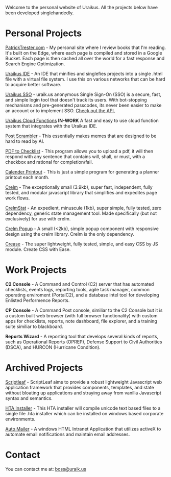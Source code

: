 Welcome to the personal website of Uraikus. All the projects below have been developed singlehandedly. 

# Personal Projects

[PatrickTrester.com](https://patricktrester.com) - My personal site where I review books that I'm reading. It's built on the Edge, where each page is compiled and stored in a Google Bucket. Each page is then cached all over the world for a fast response and Search Engine Optimization.

[Uraikus IDE](https://ide.uraik.us) - An IDE that minifies and singlefies projects into a single .html file with a virtual file system. I use this on various networks that can be hard to acquire better software.

[Uraikus SSO](https://sso.uraik.us) - uraik.us anonymous Single Sign-On (SSO) is a secure, fast, and simple login tool that doesn't track its users. With bot-stopping mechanisms and pre-generated passcodes, its never been easier to make an account or to implement SSO. [Check out the API.](https://sso.uraik.us/api/)

[Uraikus Cloud Functions](https://www.uraik.us/end-points.html) **IN-WORK** A fast and easy to use cloud function system that integrates with the Uraikus IDE.

[Post Scrambler](https://scrambler.uraik.us) - This essentially makes memes that are designed to be hard to read by AI.

[PDF to Checklist](https://pdf-to-checklist.uraik.us) - This program allows you to upload a pdf, it will then respond with any sentence that contains will, shall, or must, with a checkbox and rational for completion/fail.

[Calender Printout](http://calendar.uraik.us) - This is just a simple program for generating a planner printout each month.

[Crelm](https://www.npmjs.com/package/crelm) - The exceptionally small (3.9kb), super fast, independent, fully tested, and modular javascript library that simplifies and expedites page work flows.

[CrelmStat](https://www.npmjs.com/package/crelmstat) - An expedient, minuscule (1kb), super simple, fully tested, zero dependency, generic state management tool. Made specifically (but not exclusively) for use with crelm.

[Crelm Popup](https://www.npmjs.com/package/crelm-popup) - A small (<2kb), simple popup component with responsive design using the crelm library. Crelm is the only dependency.

[Crease](https://www.npmjs.com/package/crease) - The super lightweight, fully tested, simple, and easy CSS by JS module. Create CSS with Ease.

# Work Projects

**C2 Console** - A Command and Control (C2) server that has automated checklists, events logs, reporting tools, agile task manager, common operating enviroment (PortalC2), and a database intel tool for developing Enlisted Performence Reports.

**CP Console** - A Command Post console, similiar to the C2 Console but it is a custom built web browser (with full browser functionality) with custom apps for checklists, reports, note dashboard, file explorer, and a training suite similiar to blackboard.

**Reports Wizard** - A reporting tool that develops several kinds of reports, such as Operational Reports (OPREP), Defense Support to Civil Authorities (DSCA), and HURCON (Hurricane Condition). 

# Archived Projects

[Scriptleaf](https://github.com/uraikus/scriptleaf) - ScriptLeaf aims to provide a robust lightweight Javascript web application framework that provides components, templates, and state without bloating up applications and straying away from vanilla Javascript syntax and semantics.

[HTA Installer](https://github.com/uraikus/hta-installer) - This HTA installer will compile unicode text based files to a single file .hta installer which can be installed on windows based corporate environments.

[Auto Mailer](https://github.com/uraikus/auto-mailer) - A windows HTML Intranet Application that utilizes activeX to automate email notifications and maintain email addresses.

# Contact

You can contact me at: [boss@uraik.us](mailto:boss@uraik.us)
